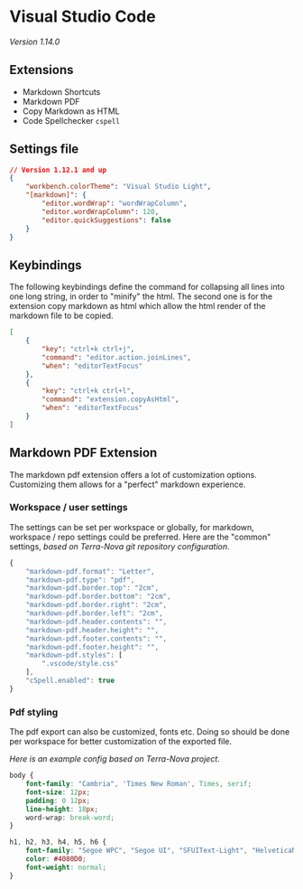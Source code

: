 # Visual Studio Code

_Version 1.14.0_

## Extensions

* Markdown Shortcuts
* Markdown PDF
* Copy Markdown as HTML
* Code Spellchecker `cspell`


## Settings file

```json
// Version 1.12.1 and up
{
    "workbench.colorTheme": "Visual Studio Light",
    "[markdown]": {
        "editor.wordWrap": "wordWrapColumn",
        "editor.wordWrapColumn": 120,
        "editor.quickSuggestions": false
    }
}
```

## Keybindings
The following keybindings define the command for collapsing all lines into one long string, in order to "minify" the html. The second one is for the extension copy markdown as html which allow the html render of the markdown file to be copied.

```json
[
    {
        "key": "ctrl+k ctrl+j",
        "command": "editor.action.joinLines",
        "when": "editorTextFocus"
    },
    {
        "key": "ctrl+k ctrl+l",
        "command": "extension.copyAsHtml",
        "when": "editorTextFocus"
    }
]
```

## Markdown PDF Extension
The markdown pdf extension offers a lot of customization options. Customizing them allows for a "perfect" markdown experience.

### Workspace / user settings
The settings can be set per workspace or globally, for markdown, workspace / repo settings could be preferred. Here are the "common" settings, *based on Terra-Nova git repository configuration*.

```js
{
    "markdown-pdf.format": "Letter",
    "markdown-pdf.type": "pdf",
    "markdown-pdf.border.top": "2cm",
    "markdown-pdf.border.bottom": "2cm",
    "markdown-pdf.border.right": "2cm",
    "markdown-pdf.border.left": "2cm",
    "markdown-pdf.header.contents": "",
    "markdown-pdf.header.height": "",
    "markdown-pdf.footer.contents": "",
    "markdown-pdf.footer.height": "",
    "markdown-pdf.styles": [
        ".vscode/style.css"
    ],
    "cSpell.enabled": true
}
```

### Pdf styling
The pdf export can also be customized, fonts etc. Doing so should be done per workspace for better customization of the exported file.

_Here is an example config based on Terra-Nova project_.

```css
body {
	font-family: "Cambria", 'Times New Roman', Times, serif;
	font-size: 12px;
	padding: 0 12px;
	line-height: 18px;
	word-wrap: break-word;
}

h1, h2, h3, h4, h5, h6 {
	font-family: "Segoe WPC", "Segoe UI", "SFUIText-Light", "HelveticaNeue-Light", sans-serif, "Droid Sans Fallback";
	color: #4080D0;
	font-weight: normal;
}
```
